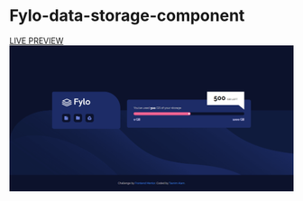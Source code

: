 # Fylo-data-storage-component
[LIVE PREVIEW](https://tasnim005.github.io/Fylo-data-storage-component/)
![Fylo data storage component](/images/preview.png 'Fylo data storage component')
